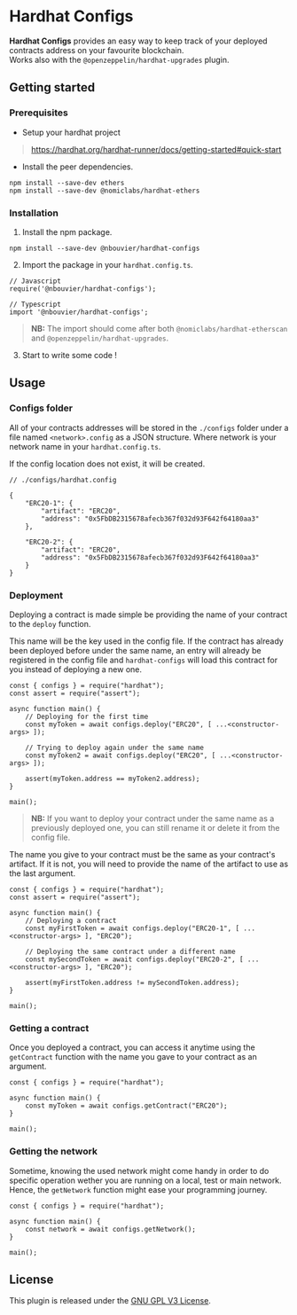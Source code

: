 # Hardhat Configs

**Hardhat Configs** provides an easy way to keep track of your deployed contracts address on your favourite blockchain.  
Works also with the `@openzeppelin/hardhat-upgrades` plugin.

## Getting started

### Prerequisites
- Setup your hardhat project
> https://hardhat.org/hardhat-runner/docs/getting-started#quick-start

- Install the peer dependencies.
```
npm install --save-dev ethers
npm install --save-dev @nomiclabs/hardhat-ethers
```

### Installation

1. Install the npm package.
```
npm install --save-dev @nbouvier/hardhat-configs
```

2. Import the package in your `hardhat.config.ts`.
```
// Javascript
require('@nbouvier/hardhat-configs');

// Typescript
import '@nbouvier/hardhat-configs';
```
> **NB:** The import should come after both `@nomiclabs/hardhat-etherscan` and `@openzeppelin/hardhat-upgrades`.

3. Start to write some code !

## Usage

### Configs folder

All of your contracts addresses will be stored in the `./configs` folder under a file named `<network>.config` as a JSON structure. Where network is your network name in your `hardhat.config.ts`.  
  
If the config location does not exist, it will be created.

```
// ./configs/hardhat.config

{
    "ERC20-1": {
        "artifact": "ERC20",
        "address": "0x5FbDB2315678afecb367f032d93F642f64180aa3"
    },

    "ERC20-2": {
        "artifact": "ERC20",
        "address": "0x5FbDB2315678afecb367f032d93F642f64180aa3"
    }
}
```

### Deployment

Deploying a contract is made simple be providing the name of your contract to the `deploy` function.  

This name will be the key used in the config file. If the contract has already been deployed before under the same name, an entry will already be registered in the config file and `hardhat-configs` will load this contract for you instead of deploying a new one.

``` 
const { configs } = require("hardhat");
const assert = require("assert");

async function main() {
    // Deploying for the first time
    const myToken = await configs.deploy("ERC20", [ ...<constructor-args> ]);

    // Trying to deploy again under the same name
    const myToken2 = await configs.deploy("ERC20", [ ...<constructor-args> ]);
    
    assert(myToken.address == myToken2.address);
}

main();
```

> **NB:** If you want to deploy your contract under the same name as a previously deployed one, you can still rename it or delete it from the config file.

The name you give to your contract must be the same as your contract's artifact. If it is not, you will need to provide the name of the artifact to use as the last argument.

```
const { configs } = require("hardhat");
const assert = require("assert");

async function main() {
    // Deploying a contract
    const myFirstToken = await configs.deploy("ERC20-1", [ ...<constructor-args> ], "ERC20");

    // Deploying the same contract under a different name
    const mySecondToken = await configs.deploy("ERC20-2", [ ...<constructor-args> ], "ERC20");
    
    assert(myFirstToken.address != mySecondToken.address);
}

main();
```

### Getting a contract

Once you deployed a contract, you can access it anytime using the `getContract` function with the name you gave to your contract as an argument.

```
const { configs } = require("hardhat");

async function main() {
    const myToken = await configs.getContract("ERC20");
}

main();
```

### Getting the network

Sometime, knowing the used network might come handy in order to do specific operation wether you are running on a local, test or main network. Hence, the `getNetwork` function might ease your programming journey.

```
const { configs } = require("hardhat");

async function main() {
    const network = await configs.getNetwork();
}

main();
```

## License
This plugin is released under the [GNU GPL V3 License](License).
